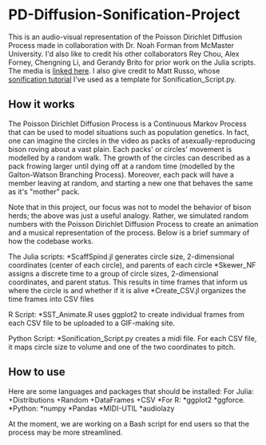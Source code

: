 # PD-Diffusion-Sonification-Project
This is an audio-visual representation of the Poisson Dirichlet Diffusion Process made in collaboration with Dr. Noah Forman from McMaster University. I'd also like to credit his other collaborators Rey Chou, Alex Forney, Chengning Li, and Gerandy Brito for prior work on the Julia scripts. The media is [linked here](https://www.veed.io/embed/83ecf958-23ac-415e-83e9-8fc87d10f114). I also give credit to Matt Russo, whose [sonification tutorial](https://github.com/SYSTEMSounds/sonification-tutorials) I've used as a template for Sonification_Script.py.

## How it works
The Poisson Dirichlet Diffusion Process is a Continuous Markov Process that can be used to model situations such as population genetics. In fact, one can imagine the circles in the video as packs of asexually-reproducing bison roving about a vast plain. Each packs' or circles' movement is modelled by a random walk. The growth of the circles can described as a pack frowing larger until dying off at a random time (modelled by the Galton-Watson Branching Process). Moreover, each pack will have a member leaving at random, and starting a new one that behaves the same as it's "mother" pack. 

Note that in this project, our focus was not to model the behavior of bison herds; the above was just a useful analogy. Rather, we simulated random numbers with the Poisson Dirichlet Diffusion Process to create an animation and a musical representation of the process. Below is a brief summary of how the codebase works.

The Julia scripts: 
*ScaffSpind.jl generates circle size, 2-dimensional coordinates (center of each circle), and parents of each circle 
*Skewer_NF assigns a discrete time to a group of circle sizes, 2-dimensional coordinates, and parent status. This results in time frames that inform us where the circle is and whether if it is alive
*Create_CSV.jl organizes the time frames into CSV files

R Script:
*SST_Animate.R uses ggplot2 to create individual frames from each CSV file to be uploaded to a GIF-making site. 

Python Script: 
*Sonification_Script.py creates a midi file. For each CSV file, it maps circle size to volume and one of the two coordinates to pitch.

## How to use
Here are some languages and packages that should be installed:
For Julia:
+Distributions
+Random
+DataFrames
+CSV
*For R: 
   *ggplot2 
   *ggforce.  
*Python: 
   *numpy
   *Pandas
   *MIDI-UTIL
   *audiolazy 

At the moment, we are working on a Bash script for end users so that the process may be more streamlined.
